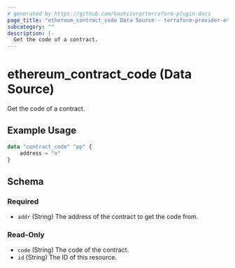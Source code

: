 ```yaml
---
# generated by https://github.com/hashicorp/terraform-plugin-docs
page_title: "ethereum_contract_code Data Source - terraform-provider-ethereum"
subcategory: ""
description: |-
  Get the code of a contract.
---
```


# ethereum_contract_code (Data Source)

Get the code of a contract.

## Example Usage

```terraform
data "contract_code" "pp" {
	address = "x"
}
```

<!-- schema generated by tfplugindocs -->
## Schema

### Required

- `addr` (String) The address of the contract to get the code from.

### Read-Only

- `code` (String) The code of the contract.
- `id` (String) The ID of this resource.
